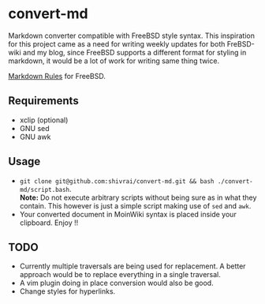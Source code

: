 # convert-md

Markdown converter compatible with FreeBSD style syntax.
This inspiration for this project came as a need for writing weekly updates for both FreBSD-wiki and my blog, since FreeBSD supports a different format for styling in markdown, it would be a lot of work for writing same thing twice.

[Markdown Rules](https://wiki.freebsd.org/HelpOnMoinWikiSyntax) for FreeBSD.

## Requirements
* xclip (optional)
* GNU sed
* GNU awk

## Usage
* `git clone git@github.com:shivrai/convert-md.git && bash ./convert-md/script.bash`.<br>
**Note:** Do not execute arbitrary scripts without being sure as in what they contain. This however is just a simple script making use of `sed` and `awk`.
* Your converted document in MoinWiki syntax is placed inside your clipboard. Enjoy !!

## TODO
* Currently multiple traversals are being used for replacement. A better approach would be to replace everything in a single traversal.
* A vim plugin doing in place conversion would also be good.
* Change styles for hyperlinks.
